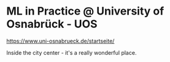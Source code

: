 # ML in Practice @ University of Osnabrück - UOS

https://www.uni-osnabrueck.de/startseite/


Inside the city center - it's a really wonderful place.

